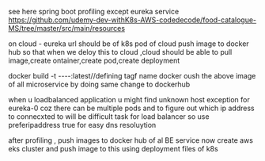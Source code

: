 see here spring boot profiling except eureka service
https://github.com/udemy-dev-withK8s-AWS-codedecode/food-catalogue-MS/tree/master/src/main/resources

on cloud - eureka url should be of k8s pod of cloud
push image to docker hub so that when we deloy this to cloud ,cloud should be able to pull image,create ontainer,create pod,create deployment

docker build -t ----:latest//defining tagf name
docker oush the above image of all microservice by doing same change to dockerhub

when u loadbalanced application u might find unknown host exception for eureka-0 coz there can be multiple pods and to figure out which ip address to connecxted to will be difficult task for load balancer so use preferipaddress true for easy dns resoluytion

after profiling , push images to docker hub  of al BE service
now create aws eks cluster and push image to this using deployment files of k8s
